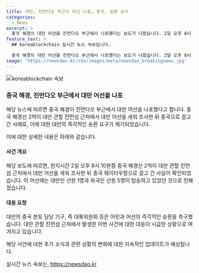 ```yaml
---
title: 대만, 진먼다오 부근서 어선 나포… 중국, 송환 요구
categories:
  - News
excerpt: >
  중국 해경이 대만 어선을 진먼다오 부근에서 나포했다는 보도가 나왔습니다. 2일 오후 8시 10분쯤 중국 해경선 2척이 대만 어선을 세워 조사한 뒤 중국 웨이터우항으로 끌고 갔다고 합니다. 어선에는 대만인 선원 1명과 외국인 선원 5명이 탔는데, 대만 관련 기구는 즉각적인 송환을 촉구하고 있습니다. 중국과 대만 간 갈등이 일면서 이번 사건은 더 큰 주목을 받을 전망입니다.
feature_text: >
  ## koreablockchain 실시간 뉴스 속보입니다.

  중국 해경이 대만 어선을 진먼다오 부근에서 나포했다는 보도가 나왔습니다. 2일 오후 8시 10분쯤 중국 해경선 2척이 대만 어선을 세워 조사한 뒤 중국 웨이터우항으로 끌고 갔다고 합니다. 어선에는 대만인 선원 1명과 외국인 선원 5명이 탔는데, 대만 관련 기구는 즉각적인 송환을 촉구하고 있습니다. 중국과 대만 간 갈등이 일면서 이번 사건은 더 큰 주목을 받을 전망입니다.
image: 'https://newsdao.kr/res/images/meta/newsdao_breakingnews.jpg'
---
```


<p><img src="https://newsdao.kr/res/images/meta/newsdao_breakingnews.jpg" alt="koreablockchain 속보" /></p>

<h3>중국 해경, 진먼다오 부근에서 대만 어선을 나포</h3>

<p>해당 뉴스에 따르면 중국 해경이 진먼다오 부근에서 대만 어선을 나포했다고 합니다. 중국 해경선 2척이 대만 관할 진먼섬 근처에서 대만 어선을 세워 조사한 뒤 중국으로 끌고 간 사례로, 이에 대한 대만의 즉각적인 송환 요구가 제기되었습니다.</p>

<p>이에 대한 상세한 내용은 아래와 같습니다.</p>

<h4>사건 개요</h4>

<p>해당 보도에 따르면, 현지시간 2일 오후 8시 10분쯤 중국 해경선 2척이 대만 관할 진먼섬 근처에서 대만 어선을 세워 조사한 뒤 중국 웨이터우항으로 끌고 간 사실이 확인되었습니다. 이 어선에는 대만인 선원 1명과 외국인 선원 5명이 탑승하고 있었던 것으로 전해졌습니다.</p>

<h4>대응 요청</h4>

<p>대만의 중국 본토 담당 기구, 즉 대륙위원회 등은 어민과 어선의 즉각적인 송환을 촉구했습니다. 대만 관할 진먼섬 근처에서 발생한 이번 사건에 대한 대응이 시급한 상황으로 여겨지고 있습니다.</p>

<p>해당 사안에 대한 추가 소식과 관련 상황의 변화에 대한 지속적인 업데이트가 예상됩니다.</p>
실시간 뉴스 속보는, <a href="https://newsdao.kr" rel="dofollow">https://newsdao.kr</a>


